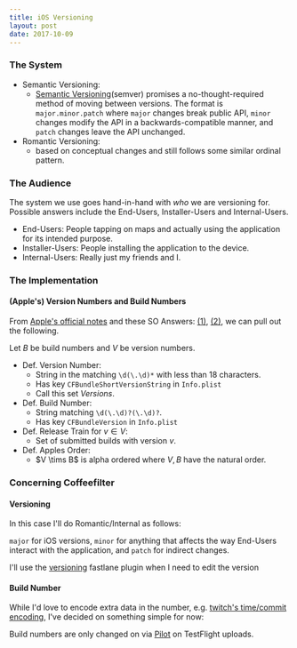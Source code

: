 ```yaml
---
title: iOS Versioning
layout: post
date: 2017-10-09
---
```


### The System

* Semantic Versioning: 
    - [Semantic Versioning](http://semver.org)(semver) promises a no-thought-required method of moving between versions. The format is `major.minor.patch` where `major` changes break public API, `minor` changes modify the API in a backwards-compatible manner, and `patch` changes leave the API unchanged. 
* Romantic Versioning: 
    - based on conceptual changes and still follows some similar ordinal pattern. 

### The Audience

The system we use goes hand-in-hand with *who* we are versioning for. Possible answers include the End-Users, Installer-Users and Internal-Users. 

* End-Users: People tapping on maps and actually using the application for its intended purpose. 
* Installer-Users: People installing the application to the device. 
* Internal-Users: Really just my friends and I.


### The Implementation 

#### (Apple's) Version Numbers and Build Numbers

From [Apple's official notes](https://developer.apple.com/library/content/technotes/tn2420/_index.html) and these SO Answers: [(1)](https://stackoverflow.com/a/38009895), [(2)](https://stackoverflow.com/a/6965086), we can pull out the following.

Let $B$ be build numbers and $V$ be version numbers.

* Def. Version Number:
    - String in the matching `\d(\.\d)*` with less than 18 characters.
    - Has key `CFBundleShortVersionString` in `Info.plist`
    - Call this set $Versions$.
* Def. Build Number:
    - String matching `\d(\.\d)?(\.\d)?`.
    - Has key `CFBundleVersion` in `Info.plist`
* Def. Release Train for $v \in V$: 
    - Set of submitted builds with version $v$. 
* Def. Apples Order:
    - $V \tims B$ is alpha ordered where $V,B$ have the natural order. 

### Concerning Coffeefilter

#### Versioning 

In this case I'll do Romantic/Internal as follows:

`major` for iOS versions, `minor` for anything that affects the way End-Users interact with the application, and `patch` for indirect changes. 

I'll use the [versioning](https://github.com/SiarheiFedartsou/fastlane-plugin-versioning) fastlane plugin when I need to edit the version 

#### Build Number 

While I'd love to encode extra data in the number, e.g. [twitch's time/commit encoding](https://blog.twitch.tv/ios-versioning-89e02f0a5146), I've decided on something simple for now:

Build numbers are only changed on via [Pilot](https://docs.fastlane.tools/actions/pilot/) on TestFlight uploads. 